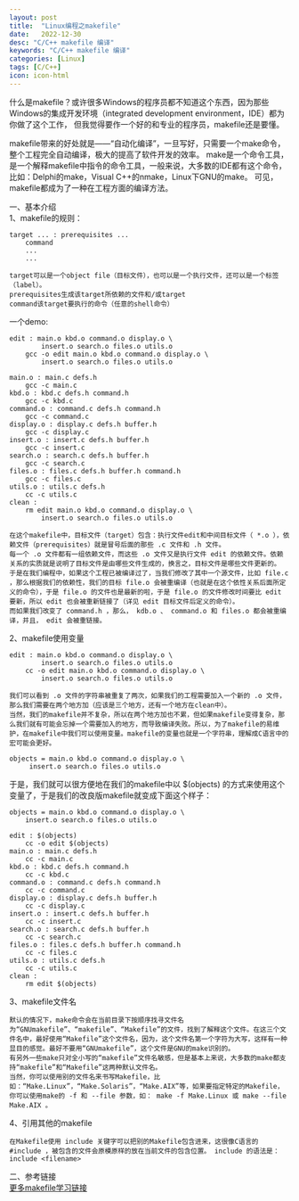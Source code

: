 ```yaml
---
layout: post
title:  "Linux编程之makefile"
date:   2022-12-30
desc: "C/C++ makefile 编译"
keywords: "C/C++ makefile 编译"
categories: [Linux]
tags: [C/C++]
icon: icon-html
---
```


什么是makefile？或许很多Windows的程序员都不知道这个东西，因为那些Windows的集成开发环境（integrated development environment，IDE）都为你做了这个工作，
但我觉得要作一个好的和专业的程序员，makefile还是要懂。

makefile带来的好处就是——“自动化编译”，一旦写好，只需要一个make命令，整个工程完全自动编译，极大的提高了软件开发的效率。 
make是一个命令工具，是一个解释makefile中指令的命令工具，一般来说，大多数的IDE都有这个命令，比如：Delphi的make，Visual C++的nmake，Linux下GNU的make。
可见，makefile都成为了一种在工程方面的编译方法。

一、基本介绍<br/>
1、makefile的规则：

    target ... : prerequisites ...
        command
        ...
        ...
        
    target可以是一个object file（目标文件），也可以是一个执行文件，还可以是一个标签（label）。
    prerequisites生成该target所依赖的文件和/或target
    command该target要执行的命令（任意的shell命令）
    
一个demo:

    edit : main.o kbd.o command.o display.o \
            insert.o search.o files.o utils.o
        gcc -o edit main.o kbd.o command.o display.o \
            insert.o search.o files.o utils.o
    
    main.o : main.c defs.h
        gcc -c main.c
    kbd.o : kbd.c defs.h command.h
        gcc -c kbd.c
    command.o : command.c defs.h command.h
        gcc -c command.c
    display.o : display.c defs.h buffer.h
        gcc -c display.c
    insert.o : insert.c defs.h buffer.h
        gcc -c insert.c
    search.o : search.c defs.h buffer.h
        gcc -c search.c
    files.o : files.c defs.h buffer.h command.h
        gcc -c files.c
    utils.o : utils.c defs.h
        cc -c utils.c
    clean :
        rm edit main.o kbd.o command.o display.o \
            insert.o search.o files.o utils.o
    
    在这个makefile中，目标文件（target）包含：执行文件edit和中间目标文件（ *.o ），依赖文件（prerequisites）就是冒号后面的那些 .c 文件和 .h 文件。
    每一个 .o 文件都有一组依赖文件，而这些 .o 文件又是执行文件 edit 的依赖文件。依赖关系的实质就是说明了目标文件是由哪些文件生成的，换言之，目标文件是哪些文件更新的。      
    于是在我们编程中，如果这个工程已被编译过了，当我们修改了其中一个源文件，比如 file.c ，那么根据我们的依赖性，我们的目标 file.o 会被重编译（也就是在这个依性关系后面所定义的命令），于是 file.o 的文件也是最新的啦，于是 file.o 的文件修改时间要比 edit 要新，所以 edit 也会被重新链接了（详见 edit 目标文件后定义的命令）。
    而如果我们改变了 command.h ，那么， kdb.o 、 command.o 和 files.o 都会被重编译，并且， edit 会被重链接。
    
2、makefile使用变量

    edit : main.o kbd.o command.o display.o \
            insert.o search.o files.o utils.o
        cc -o edit main.o kbd.o command.o display.o \
            insert.o search.o files.o utils.o
            
    我们可以看到 .o 文件的字符串被重复了两次，如果我们的工程需要加入一个新的 .o 文件，那么我们需要在两个地方加（应该是三个地方，还有一个地方在clean中）。
    当然，我们的makefile并不复杂，所以在两个地方加也不累，但如果makefile变得复杂，那么我们就有可能会忘掉一个需要加入的地方，而导致编译失败。所以，为了makefile的易维护，在makefile中我们可以使用变量。makefile的变量也就是一个字符串，理解成C语言中的宏可能会更好。          
    
    objects = main.o kbd.o command.o display.o \
         insert.o search.o files.o utils.o
         
于是，我们就可以很方便地在我们的makefile中以 $(objects) 的方式来使用这个变量了，于是我们的改良版makefile就变成下面这个样子：       

    objects = main.o kbd.o command.o display.o \
        insert.o search.o files.o utils.o
    
    edit : $(objects)
        cc -o edit $(objects)
    main.o : main.c defs.h
        cc -c main.c
    kbd.o : kbd.c defs.h command.h
        cc -c kbd.c
    command.o : command.c defs.h command.h
        cc -c command.c
    display.o : display.c defs.h buffer.h
        cc -c display.c
    insert.o : insert.c defs.h buffer.h
        cc -c insert.c
    search.o : search.c defs.h buffer.h
        cc -c search.c
    files.o : files.c defs.h buffer.h command.h
        cc -c files.c
    utils.o : utils.c defs.h
        cc -c utils.c
    clean :
        rm edit $(objects)
        
3、makefile文件名

    默认的情况下，make命令会在当前目录下按顺序找寻文件名为“GNUmakefile”、“makefile”、“Makefile”的文件，找到了解释这个文件。在这三个文件名中，最好使用“Makefile”这个文件名，因为，这个文件名第一个字符为大写，这样有一种显目的感觉。最好不要用“GNUmakefile”，这个文件是GNU的make识别的。
    有另外一些make只对全小写的“makefile”文件名敏感，但是基本上来说，大多数的make都支持“makefile”和“Makefile”这两种默认文件名。
    当然，你可以使用别的文件名来书写Makefile，比如：“Make.Linux”，“Make.Solaris”，“Make.AIX”等，如果要指定特定的Makefile，你可以使用make的 -f 和 --file 参数，如： make -f Make.Linux 或 make --file Make.AIX 。
    
4、引用其他的makefile

    在Makefile使用 include 关键字可以把别的Makefile包含进来，这很像C语言的 #include ，被包含的文件会原模原样的放在当前文件的包含位置。 include 的语法是：
    include <filename>            
    
    
二、参考链接<br/>
[更多makefile学习链接](https://seisman.github.io/how-to-write-makefile/conditionals.html)
    